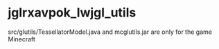 jglrxavpok_lwjgl_utils
======================

src/glutils/TessellatorModel.java and mcglutils.jar are only for the game Minecraft
